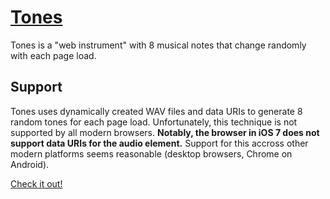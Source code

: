 # [Tones](http://tones.morgan.io)
Tones is a "web instrument" with 8 musical notes that change randomly with each page load.

## Support
Tones uses dynamically created WAV files and data URIs to generate 8 random tones for each page load.  Unfortunately, this technique is not supported by all modern browsers. **Notably, the browser in iOS 7 does not support data URIs for the audio element.** Support for this accross other modern platforms seems reasonable (desktop browsers, Chrome on Android).

[Check it out!](http://tones.morgan.io)